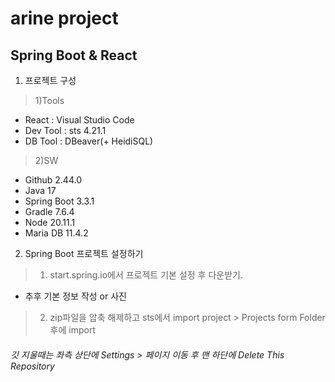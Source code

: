 # arine project
Spring Boot & React
--------------------
1. 프로젝트 구성
> 1)Tools
- React : Visual Studio Code
- Dev Tool : sts 4.21.1
- DB Tool : DBeaver(+ HeidiSQL)

> 2)SW   
- Github 2.44.0
- Java 17
- Spring Boot 3.3.1
- Gradle 7.6.4
- Node 20.11.1
- Maria DB 11.4.2
   
2. Spring Boot 프로젝트 설정하기
> 1) start.spring.io에서 프로젝트 기본 설정 후 다운받기.   
- 추후 기본 정보 작성 or 사진   
> 2) zip파일을 압축 해제하고 sts에서 import project > Projects form Folder 후에 import




###### 깃 지울때는 좌측 상단에 Settings > 페이지 이동 후 맨 하단에 Delete This Repository
